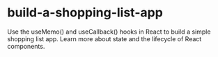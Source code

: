 # build-a-shopping-list-app
Use the useMemo() and useCallback() hooks in React to build a simple shopping list app.  Learn more about state and the lifecycle of React components.
